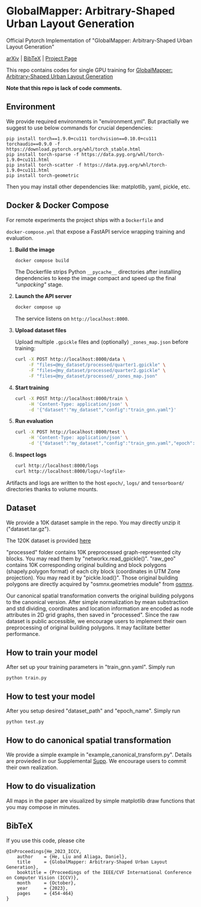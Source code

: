 # GlobalMapper: Arbitrary-Shaped Urban Layout Generation
Official Pytorch Implementation of "GlobalMapper: Arbitrary-Shaped Urban Layout Generation"

[arXiv](https://arxiv.org/abs/2307.09693) | [BibTeX](#bibtex) | [Project Page](https://arking1995.github.io/GlobalMapper/)

This repo contains codes for single GPU training for 
[GlobalMapper: Arbitrary-Shaped Urban Layout Generation](https://arxiv.org/pdf/2307.09693.pdf)

**Note that this repo is lack of code comments.**

## Environment
We provide required environments in "environment.yml". But practially we suggest to use below commands for crucial dependencies:
```
pip install torch==1.9.0+cu111 torchvision==0.10.0+cu111 torchaudio==0.9.0 -f https://download.pytorch.org/whl/torch_stable.html
pip install torch-sparse -f https://data.pyg.org/whl/torch-1.9.0+cu111.html
pip install torch-scatter -f https://data.pyg.org/whl/torch-1.9.0+cu111.html
pip install torch-geometric
```
Then you may install other dependencies like: matplotlib, yaml, pickle, etc.

## Docker & Docker Compose

For remote experiments the project ships with a `Dockerfile` and

`docker-compose.yml` that expose a FastAPI service wrapping training and
evaluation.

1. **Build the image**

   ```bash
   docker compose build
   ```

   The Dockerfile strips Python `__pycache__` directories after installing
   dependencies to keep the image compact and speed up the final
   *"unpacking"* stage.

2. **Launch the API server**

   ```bash
   docker compose up
   ```

   The service listens on `http://localhost:8000`.

3. **Upload dataset files**

   Upload multiple `.gpickle` files and (optionally) `_zones_map.json` before training:

   ```bash
   curl -X POST http://localhost:8000/data \
        -F "files=@my_dataset/processed/quarter1.gpickle" \
        -F "files=@my_dataset/processed/quarter2.gpickle" \
        -F "files=@my_dataset/processed/_zones_map.json"
   ```

4. **Start training**

   ```bash
   curl -X POST http://localhost:8000/train \
        -H 'Content-Type: application/json' \
        -d '{"dataset":"my_dataset","config":"train_gnn.yaml"}'
   ```

5. **Run evaluation**

   ```bash
   curl -X POST http://localhost:8000/test \
        -H 'Content-Type: application/json' \
        -d '{"dataset":"my_dataset","config":"train_gnn.yaml","epoch":"<epoch_dir>"}'
   ```

6. **Inspect logs**

   ```bash
   curl http://localhost:8000/logs
   curl http://localhost:8000/logs/<logfile>
   ```

Artifacts and logs are written to the host `epoch/`, `logs/` and
`tensorboard/` directories thanks to volume mounts.


## Dataset
We provide a 10K dataset sample in the repo. You may directly unzip it ("dataset.tar.gz").

The 120K dataset is provided [here](https://purdue0-my.sharepoint.com/:u:/g/personal/he425_purdue_edu/ET2gehuc9BhBhJd_4kIrhbYB0xJNuMDZE6mqVTZd9yDQ3Q?e=AwWMKy)

"processed" folder contains 10K preprocessed graph-represented city blocks. You may read them by "networkx.read_gpickle()". "raw_geo" contains 10K corresponding original building and block polygons (shapely.polygon format) of each city block (coordinates in UTM Zone projection). You may read it by "pickle.load()". Those original building polygons are directly acquired by "osmnx.geometries module" from [osmnx](https://osmnx.readthedocs.io/en/stable/user-reference.html).

Our canonical spatial transformation converts the original building polygons to the canonical version. After simple normalization by mean substraction and std dividing, coordinates and location information are encoded as node attributes in 2D grid graphs, then saved in "processed". Since the raw dataset is public accessible, we encourage users to implement their own preprocessing of original building polygons. It may facilitate better performance.


## How to train your model
After set up your training parameters in "train_gnn.yaml". Simply run
```
python train.py
```


## How to test your model
After you setup desired "dataset_path" and "epoch_name". Simply run
```
python test.py
```

## How to do canonical spatial transformation
We provide a simple example in "example_canonical_transform.py". Details are provieded in our Supplemental [Supp](https://openaccess.thecvf.com/content/ICCV2023/supplemental/He_GlobalMapper_Arbitrary-Shaped_Urban_ICCV_2023_supplemental.pdf). We encourage users to commit their own realization.


## How to do visualization
All maps in the paper are visualized by simple matplotlib draw functions that you may compose in minutes.


## BibTeX

If you use this code, please cite
```text
@InProceedings{He_2023_ICCV,
    author    = {He, Liu and Aliaga, Daniel},
    title     = {GlobalMapper: Arbitrary-Shaped Urban Layout Generation},
    booktitle = {Proceedings of the IEEE/CVF International Conference on Computer Vision (ICCV)},
    month     = {October},
    year      = {2023},
    pages     = {454-464}
}
```


